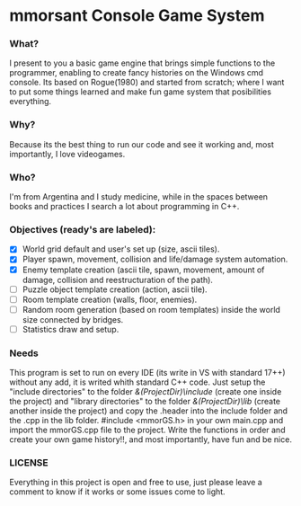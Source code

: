 # **mmorsant Console Game System**

### **What?**
I present to you a basic game engine that brings simple functions to the programmer, enabling to create fancy histories on the Windows cmd console.
Its based on Rogue(1980) and started from scratch; where I want to put some things learned and make fun game system that posibilities everything.

### **Why?**
Because its the best thing to run our code and see it working and, most importantly, I love videogames.

### **Who?**
I'm from Argentina and I study medicine, while in the spaces between books and practices I search a lot about programming in C++.

### **Objectives** (ready's are labeled):
- [x] World grid default and user's set up (size, ascii tiles).
- [x] Player spawn, movement, collision and life/damage system automation.
- [x] Enemy template creation (ascii tile, spawn, movement, amount of damage, collision and reestructuration of the path).
- [ ] Puzzle object template creation (action, ascii tile).
- [ ] Room template creation (walls, floor, enemies).
- [ ] Random room generation (based on room templates) inside the world size connected by bridges.
- [ ] Statistics draw and setup.

### **Needs**
This program is set to run on every IDE (its write in VS with standard 17++) without any add, it is writed whith standard C++ code.
Just setup the "include directories" to the folder *&(ProjectDir)\include* (create one inside the project) and "library directories" to the folder *&(ProjectDir)\lib* (create another inside the project) and copy the .header into the include folder and the .cpp in the lib folder. #include <mmorGS.h> in your own main.cpp and import the mmorGS.cpp file to the project. Write the functions in order and create your own game history!!, and most importantly, have fun and be nice.

### **LICENSE**
Everything in this project is open and free to use, just please leave a comment to know if it works or some issues come to light.

